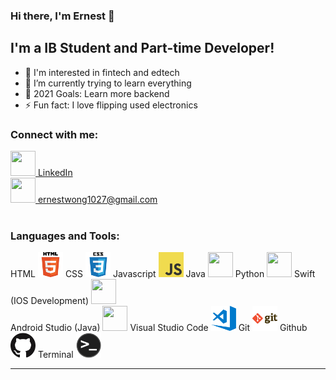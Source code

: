 ### Hi there, I'm Ernest  👋



## I'm a IB Student and Part-time Developer!

- 🔭 I'm interested in fintech and edtech
- 🌱 I’m currently trying to learn everything 
- 🥅 2021 Goals: Learn more backend
- ⚡ Fun fact: I love flipping used electronics

### Connect with me:
<a href="https://www.linkedin.com/in/ernest-wong-90b4521a7/">
<img src="https://cdn.jsdelivr.net/npm/simple-icons@v3/icons/linkedin.svg" width="40" height="40">
         LinkedIn
</a>
<br>
<a href="mailto:ernestwong1027@gmail.com">
<img src="https://cdn.jsdelivr.net/npm/simple-icons@v3/icons/gmail.svg" width="40" height="40">
         ernestwong1027@gmail.com
</a>
<br/>


<br />

### Languages and Tools:
HTML
<img src="https://raw.githubusercontent.com/github/explore/80688e429a7d4ef2fca1e82350fe8e3517d3494d/topics/html/html.png" width="40" height="40">
CSS
<img src="https://raw.githubusercontent.com/github/explore/80688e429a7d4ef2fca1e82350fe8e3517d3494d/topics/css/css.png" width="40" height="40">
Javascript
<img src="https://raw.githubusercontent.com/github/explore/80688e429a7d4ef2fca1e82350fe8e3517d3494d/topics/javascript/javascript.png" width="40" height="40">
Java
<img src="https://cdn.iconscout.com/icon/free/png-512/java-43-569305.png" width="40" height="40">
Python
<img src="https://cdn3.iconfinder.com/data/icons/logos-and-brands-adobe/512/267_Python-512.png" width="40" height="40">
Swift (IOS Development)
<img src="https://cdn4.iconfinder.com/data/icons/logos-3/504/Swift-2-512.png" width="40" height="40">
<br>
Android Studio (Java)
<img src="https://i.pinimg.com/originals/4e/74/7c/4e747c82368d9681b75d54f56319dae7.png" width="40" height="40">
Visual Studio Code
<img src="https://raw.githubusercontent.com/github/explore/80688e429a7d4ef2fca1e82350fe8e3517d3494d/topics/visual-studio-code/visual-studio-code.png" width="40" height="40">
Git
<img src="https://raw.githubusercontent.com/github/explore/80688e429a7d4ef2fca1e82350fe8e3517d3494d/topics/git/git.png" width="40" height="40">
Github
<img src="https://raw.githubusercontent.com/github/explore/78df643247d429f6cc873026c0622819ad797942/topics/github/github.png" w
idth="40" height="40">
Terminal
<img src="https://raw.githubusercontent.com/github/explore/80688e429a7d4ef2fca1e82350fe8e3517d3494d/topics/terminal/terminal.png" width="40" height="40">



---



